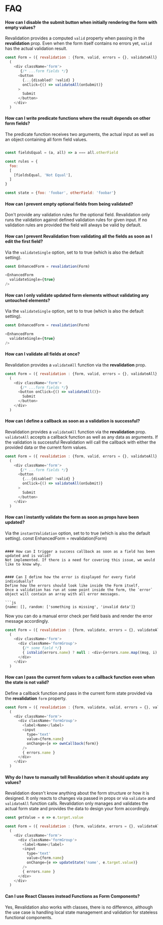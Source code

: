 # FAQ

#### How can I disable the submit button when initially rendering the form with empty values?
Revalidation provides a computed `valid` property when passing in the __revalidation__ prop. 
Even when the form itself contains no errors yet, `valid` has the actual validation result.
```js
const Form = ({ revalidation : {form, valid, errors = {}, validateAll}, onSubmit }) =>
  (
    <div className='form'>
       {/* ...form fields */} 
      <button 
        {...{disabled? !valid} }
        onClick={() => validateAll(onSubmit)}
      >
        Submit
      </button>
    </div>
  )
```

#### How can I write predicate functions where the result depends on other form fields?
The predicate function receives two arguments, the actual input as well as an object containing all form field values.

```js

const fieldsEqual = (a, all) => a === all.otherField

const rules = {
  foo: 
  [
    [fieldsEqual, 'Not Equal'],
  ]
}

const state = {foo: 'foobar', otherField: 'foobar'}

```

#### How can I prevent empty optional fields from being validated?
Don't provide any validation rules for the optional field.
Revalidation only runs the validation against defined validation rules for given input.
If no validation rules are provided the field will always be valid by default. 

#### How can I prevent Revalidation from validating all the fields as soon as I edit the first field?
Via the `validateSingle` option, set to to true (which is also the default setting).
```js
const EnhancedForm = revalidation(Form)

<EnhancedForm 
  validateSingle={true}
/>

```

#### How can I only validate updated form elements without validating any untouched elements?
Via the `validateSingle` option, set to to true (which is also the default setting).
```js
const EnhancedForm = revalidation(Form)

<EnhancedForm 
  validateSingle={true}
/>

```

#### How can I validate all fields at once?
Revalidation provides a `validateAll` function via the __revalidation__ prop.

```js
const Form = ({ revalidation : {form, valid, errors = {}, validateAll}, onSubmit }) =>
  (
    <div className='form'>
       {/* ...form fields */} 
      <button onClick={() => validateAll()}>
        Submit
      </button>
    </div>
  )
```

#### How can I define a callback as soon as a validation is successful?
Revalidation provides a `validateAll` function via the __revalidation__ prop. 
`validateAll` accepts a callback function as well as any data as arguments. 
If the validation is successful Revalidation will call the callback with either the provided data or the current form values.
```js
const Form = ({ revalidation : {form, valid, errors = {}, validateAll}, onSubmit }) =>
  (
    <div className='form'>
       {/* ...form fields */} 
      <button 
        {...{disabled? !valid} }
        onClick={() => validateAll(onSubmit)}
      >
        Submit
      </button>
    </div>
  )
```

#### How can I instantly validate the form as soon as props have been updated?
Via the `instantValidation` option, set to to true (which is also the default setting).
const EnhancedForm = revalidation(Form)

<EnhancedForm 
  instantValidation={true}
/>

```

#### How can I trigger a success callback as soon as a field has been updated and is valid?
Not implemented. If there is a need for covering this issue, we would like to know why.


#### Can I define how the error is displayed for every field individually?
Define how the errors should look like inside the Form itself.
Once a validation has run at some point inside the form, the `error` object will contain an array with all error messages.

```js
{name: [], random: ['something is missing', 'invalid data']}
```

Now you can do a manual error check per field basis and render the error message accordingly.
```js
const Form = ({ revalidation : {form, validate, errors = {}, validateAll}, onSubmit }) =>
  (
    <div className='form'>
      <div className='formGroup'>
        {/* some field */}
        { isValid(errors.name) ? null : <div>{errors.name.map((msg, i) => <span className='error' key={i}>{msg}</span>)} }
      </div>
    </div>
  )
```


#### How can I pass the current form values to a callback function even when the state is not valid?
Define a callback function and pass in the current form state provided via the __revalidation__ `form` property.

```js
const Form = ({ revalidation : {form, validate, valid, errors = {}, validateAll}, ownCallback }) =>
  (
    <div className='form'>
      <div className='formGroup'>
        <label>Name</label>
        <input
          type='text'
          value={form.name}
          onChange={e => ownCallback(form)}
        />
        { errors.name }
      </div>
    </div>
  )
```


#### Why do I have to manually tell Revalidation when it should update any values?
Revalidation doesn't know anything about the form structure or how it is designed. 
It only reacts to changes via passed in props or via `validate` and `validateAll` function calls.
Revalidation only manages and validates the actual form state and provides the data to design your form accordingly.

```js
const getValue = e => e.target.value

const Form = ({ revalidation : {form, validate, errors = {}, validateAll}, onSubmit }) =>
  (
    <div className='form'>
      <div className='formGroup'>
        <label>Name</label>
        <input
          type='text'
          value={form.name}
          onChange={e => updateState('name', e.target.value)}
        />
        { errors.name }
      </div>
    </div>
  )
```

#### Can I use React Classes instead Functions as Form Components?
Yes, Revalidation also works with classes, there is no difference, although the use case is handling local state management and validation for stateless functional components.
